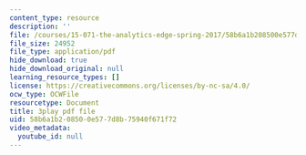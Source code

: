 ```yaml
---
content_type: resource
description: ''
file: /courses/15-071-the-analytics-edge-spring-2017/58b6a1b208500e577d8b75940f671f72_JvtqThS69bw.pdf
file_size: 24952
file_type: application/pdf
hide_download: true
hide_download_original: null
learning_resource_types: []
license: https://creativecommons.org/licenses/by-nc-sa/4.0/
ocw_type: OCWFile
resourcetype: Document
title: 3play pdf file
uid: 58b6a1b2-0850-0e57-7d8b-75940f671f72
video_metadata:
  youtube_id: null
---
```

